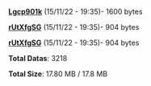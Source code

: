 [**Lgcp901k**](/data/Lgcp901k.txt) (15/11/22 - 19:35)- 1600 bytes

[**rUtXfgSG**](/data/rUtXfgSG.txt) (15/11/22 - 19:35)- 904 bytes

[**rUtXfgSG**](/data/rUtXfgSG.txt) (15/11/22 - 19:35)- 904 bytes

**Total Datas**: 3218

**Total Size**: 17.80 MB / 17.8 MB
